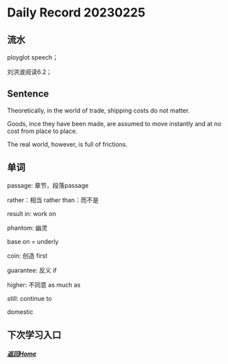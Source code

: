
Daily Record 20230225
=====================

## 流水

ployglot speech；

刘洪波阅读6.2；

## Sentence

Theoretically, in the world of trade, shipping costs do not matter.

Goods, ince they have been made, are assumed to move instantly and at no cost from place to place.

The real world, however, is full of frictions.

## 单词

passage: 章节，段落passage

rather：相当   rather than：而不是

result in: work on

phantom: 幽灵

base on = underly

coin: 创造 first

guarantee: 反义 if

higher: 不同意  as much as 

still: continue to

domestic 

## 下次学习入口



##### [返回Home](../../../README.md)


